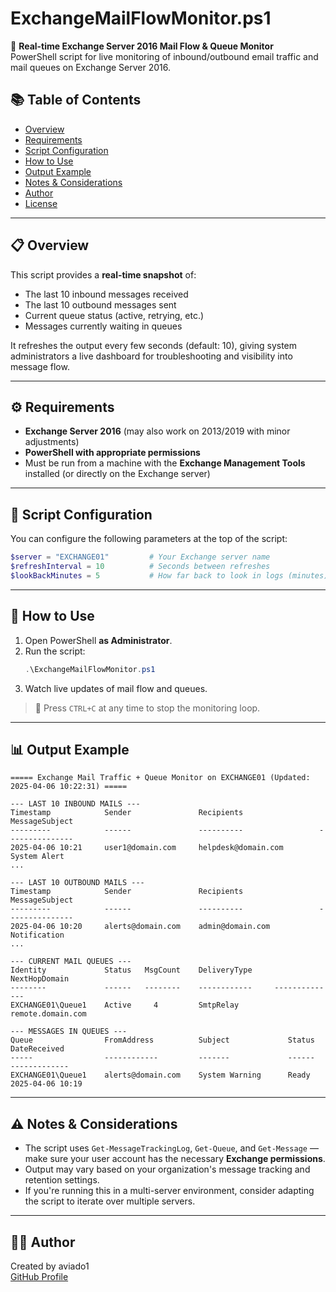 # ExchangeMailFlowMonitor.ps1

🔄 **Real-time Exchange Server 2016 Mail Flow & Queue Monitor**  
PowerShell script for live monitoring of inbound/outbound email traffic and mail queues on Exchange Server 2016.

## 📚 Table of Contents
- [Overview](#-overview)
- [Requirements](#️-requirements)
- [Script Configuration](#-script-configuration)
- [How to Use](#-how-to-use)
- [Output Example](#-output-example)
- [Notes & Considerations](#-notes--considerations)
- [Author](#-author)
- [License](#-license)

---

## 📋 Overview

This script provides a **real-time snapshot** of:

- The last 10 inbound messages received
- The last 10 outbound messages sent
- Current queue status (active, retrying, etc.)
- Messages currently waiting in queues

It refreshes the output every few seconds (default: 10), giving system administrators a live dashboard for troubleshooting and visibility into message flow.

---

## ⚙️ Requirements

- **Exchange Server 2016** (may also work on 2013/2019 with minor adjustments)
- **PowerShell with appropriate permissions**
- Must be run from a machine with the **Exchange Management Tools** installed (or directly on the Exchange server)

---

## 🧾 Script Configuration

You can configure the following parameters at the top of the script:

```powershell
$server = "EXCHANGE01"         # Your Exchange server name
$refreshInterval = 10          # Seconds between refreshes
$lookBackMinutes = 5           # How far back to look in logs (minutes)
```

---

## 🚀 How to Use

1. Open PowerShell **as Administrator**.
2. Run the script:
    ```powershell
    .\ExchangeMailFlowMonitor.ps1
    ```
3. Watch live updates of mail flow and queues.

> 🔄 Press `CTRL+C` at any time to stop the monitoring loop.

---

## 📊 Output Example

```text
===== Exchange Mail Traffic + Queue Monitor on EXCHANGE01 (Updated: 2025-04-06 10:22:31) =====

--- LAST 10 INBOUND MAILS ---
Timestamp            Sender               Recipients                 MessageSubject
---------            ------               ----------                 ---------------
2025-04-06 10:21     user1@domain.com     helpdesk@domain.com       System Alert
...

--- LAST 10 OUTBOUND MAILS ---
Timestamp            Sender               Recipients                 MessageSubject
---------            ------               ----------                 ---------------
2025-04-06 10:20     alerts@domain.com    admin@domain.com          Notification
...

--- CURRENT MAIL QUEUES ---
Identity             Status   MsgCount    DeliveryType     NextHopDomain
--------             ------   --------    ------------     --------------
EXCHANGE01\Queue1    Active     4         SmtpRelay        remote.domain.com

--- MESSAGES IN QUEUES ---
Queue                FromAddress          Subject             Status       DateReceived
-----                ------------         -------             ------       -------------
EXCHANGE01\Queue1    alerts@domain.com    System Warning      Ready        2025-04-06 10:19
```

---

## ⚠️ Notes & Considerations

- The script uses `Get-MessageTrackingLog`, `Get-Queue`, and `Get-Message` — make sure your user account has the necessary **Exchange permissions**.
- Output may vary based on your organization's message tracking and retention settings.
- If you're running this in a multi-server environment, consider adapting the script to iterate over multiple servers.

---

## 🧑‍💻 Author

Created by aviado1  
[GitHub Profile](https://github.com/aviado1)

